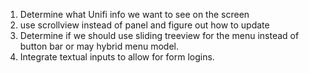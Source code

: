 1. Determine what Unifi info we want to see on the screen
2. use scrollview instead of panel and figure out how to update
3. Determine if we should use sliding treeview for the menu instead of button bar 
   or may hybrid menu model. 
4. Integrate textual inputs to allow for form logins.


